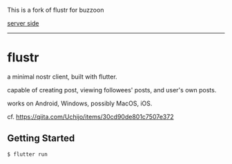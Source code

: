 This is a fork of flustr for buzzoon  

[server side](https://github.com/ryogrid/buzzoon)

---

# flustr

a minimal nostr client, built with flutter.

capable of creating post, viewing followees' posts, and user's own posts.

works on Android, Windows, possibly MacOS, iOS.

cf. https://qiita.com/Uchijo/items/30cd90de801c7507e372

## Getting Started

```shell-session
$ flutter run
```
